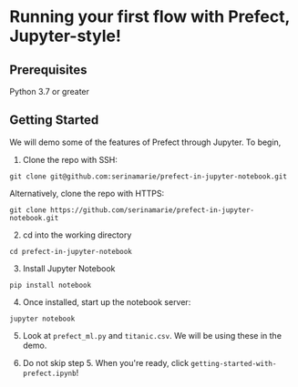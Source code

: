 # Running your first flow with Prefect, Jupyter-style!

## Prerequisites
Python 3.7 or greater
## Getting Started
We will demo some of the features of Prefect through Jupyter. To begin, 
1. Clone the repo with SSH:
```console
git clone git@github.com:serinamarie/prefect-in-jupyter-notebook.git
``` 

Alternatively, clone the repo with HTTPS:

```console
git clone https://github.com/serinamarie/prefect-in-jupyter-notebook.git
```

2. cd into the working directory
```console
cd prefect-in-jupyter-notebook
```
3. Install Jupyter Notebook
```console
pip install notebook
```

4. Once installed, start up the notebook server:
```console
jupyter notebook
```

5. Look at `prefect_ml.py` and `titanic.csv`. We will be using these in the demo.

6. Do not skip step 5. When you're ready, click `getting-started-with-prefect.ipynb`! 

